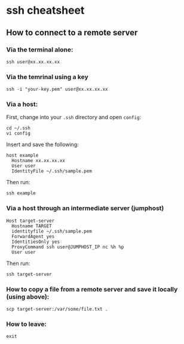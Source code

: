 # ssh cheatsheet

## How to connect to a remote server

### Via the terminal alone:
```
ssh user@xx.xx.xx.xx
```

### Via the temrinal using a key
```
ssh -i "your-key.pem" user@xx.xx.xx.xx
```

### Via a host:
First, change into your `.ssh` directory and open `config`:
```
cd ~/.ssh
vi config
```

Insert and save the following:
```
host example
  Hostname xx.xx.xx.xx
  User user
  IdentityFile ~/.ssh/sample.pem
```

Then run:
```
ssh example
```

### Via a host through an intermediate server (jumphost)
```
Host target-server
  Hostname TARGET
  identityfile ~/.ssh/sample.pem
  ForwardAgent yes
  IdentitiesOnly yes
  ProxyCommand ssh user@JUMPHOST_IP nc %h %p
  User user
```
Then run:
```
ssh target-server
```

### How to copy a file from a remote server and save it locally (using above):
```
scp target-server:/var/some/file.txt .
```

### How to leave:
```
exit
```

